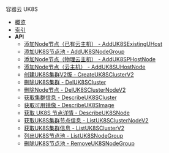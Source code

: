 <div class="sidebar_title ">容器云 UK8S</div>


- [概览](api/uk8s-api/README.md)
- [索引](api/uk8s-api/index.md)
- **API**
    - [添加Node节点（已有云主机） - AddUK8SExistingUHost](api/uk8s-api/add_uk8s_existing_uhost)
    - [添加UK8S节点池 - AddUK8SNodeGroup](api/uk8s-api/add_uk8s_node_group)
    - [添加Node节点（物理云主机） - AddUK8SPHostNode](api/uk8s-api/add_uk8s_phost_node)
    - [添加Node节点（云主机） - AddUK8SUHostNode](api/uk8s-api/add_uk8s_uhost_node)
    - [创建UK8S集群V2版 - CreateUK8SClusterV2](api/uk8s-api/create_uk8s_cluster_v2)
    - [删除UK8S集群 - DelUK8SCluster](api/uk8s-api/del_uk8s_cluster)
    - [删除Node节点 - DelUK8SClusterNodeV2](api/uk8s-api/del_uk8s_cluster_node_v2)
    - [获取集群信息 - DescribeUK8SCluster](api/uk8s-api/describe_uk8s_cluster)
    - [获取可用镜像 - DescribeUK8SImage](api/uk8s-api/describe_uk8s_image)
    - [获取 UK8S 节点详情 - DescribeUK8SNode](api/uk8s-api/describe_uk8s_node)
    - [获取UK8S集群节点信息 - ListUK8SClusterNodeV2](api/uk8s-api/list_uk8s_cluster_node_v2)
    - [获取UK8S集群信息 - ListUK8SClusterV2](api/uk8s-api/list_uk8s_cluster_v2)
    - [列出UK8S节点池 - ListUK8SNodeGroup](api/uk8s-api/list_uk8s_node_group)
    - [删除UK8S节点池 - RemoveUK8SNodeGroup](api/uk8s-api/remove_uk8s_node_group)
